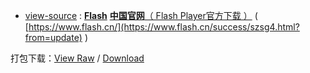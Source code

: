 - [view-source](https://taoste.github.io/Hello-World/github/flash.cn/index.html) : [**Flash**](https://www.adobe.com/products/flashruntimes.html) [**中国官网**（ Flash Player官方下载 ）](https://www.flash.cn/success/szsg4.html?from=update) ( [https://www.flash.cn/](https://www.flash.cn/success/szsg4.html?from=update) )


打包下载：[View Raw](
https://github.com/taoste/Hello-World/blob/master/github/flash.cn/flash.cn.zip) / [Download](
https://github.com/taoste/Hello-World/blob/master/github/flash.cn/flash.cn.zip?raw=true)


